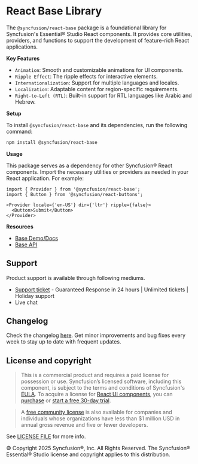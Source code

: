 # React Base Library

The `@syncfusion/react-base` package is a foundational library for Syncfusion's Essential® Studio React components. It provides core utilities, providers, and functions to support the development of feature-rich React applications.

**Key Features**

- `Animation`: Smooth and customizable animations for UI components.
- `Ripple Effect`: The ripple effects for interactive elements.
- `Internationalization`: Support for multiple languages and locales.
- `Localization`: Adaptable content for region-specific requirements.
- `Right-to-Left (RTL)`: Built-in support for RTL languages like Arabic and Hebrew.

**Setup**

To install `@syncfusion/react-base` and its dependencies, run the following command:

```sh
npm install @syncfusion/react-base
```

**Usage**

This package serves as a dependency for other Syncfusion® React components. Import the necessary utilities or providers as needed in your React application. For example:

```tsx
import { Provider } from '@syncfusion/react-base';
import { Button } from '@syncfusion/react-buttons';

<Provider locale={'en-US'} dir={'ltr'} ripple={false}>
  <Button>Submit</Button>
</Provider>
```

**Resources**

- [Base Demo/Docs](https://react.syncfusion.com/common-features/right-to-left)
- [Base API](https://react-api.syncfusion.com/base/overview)

## Support

Product support is available through following mediums.

* [Support ticket](https://support.syncfusion.com/support/tickets/create) - Guaranteed Response in 24 hours | Unlimited tickets | Holiday support
* Live chat

## Changelog
Check the changelog [here](https://github.com/syncfusion/react-ui-components/blob/master/components/base/CHANGELOG.md). Get minor improvements and bug fixes every week to stay up to date with frequent updates.

## License and copyright

> This is a commercial product and requires a paid license for possession or use. Syncfusion’s licensed software, including this component, is subject to the terms and conditions of Syncfusion's [EULA](https://www.syncfusion.com/eula/es/). To acquire a license for [React UI components](https://www.syncfusion.com/react-components), you can [purchase](https://www.syncfusion.com/sales/products) or [start a free 30-day trial](https://www.syncfusion.com/account/manage-trials/start-trials).

> A [free community license](https://www.syncfusion.com/products/communitylicense) is also available for companies and individuals whose organizations have less than $1 million USD in annual gross revenue and five or fewer developers.

See [LICENSE FILE](https://github.com/syncfusion/react-ui-components/blob/master/license?utm_source=npm&utm_campaign=notification) for more info.

&copy; Copyright 2025 Syncfusion®, Inc. All Rights Reserved. The Syncfusion® Essential® Studio license and copyright applies to this distribution.
